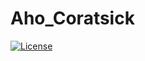 # Aho_Coratsick

[![License](https://img.shields.io/badge/License-MIT-yellow.svg)](https://github.com/be-next/Aho_Coratchick/blob/main/LICENSE)
